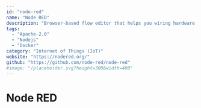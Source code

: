 ```yaml
---
id: "node-red"
name: "Node RED"
description: "Browser-based flow editor that helps you wiring hardware devices, APIs and online services to create IoT solutions."
tags:
  - "Apache-2.0"
  - "Nodejs"
  - "Docker"
category: "Internet of Things (IoT)"
website: "https://nodered.org/"
github: "https://github.com/node-red/node-red"
#image: "/placeholder.svg?height=300&width=400"
---
```


# Node RED
